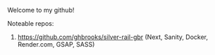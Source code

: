 Welcome to my github! 

Noteable repos:
1. https://github.com/ghbrooks/silver-rail-gbr (Next, Sanity, Docker, Render.com, GSAP, SASS)